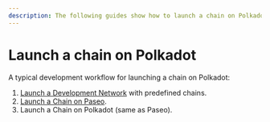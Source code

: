 ```yaml
---
description: The following guides show how to launch a chain on Polkadot.
---
```


# Launch a chain on Polkadot

A typical development workflow for launching a chain on Polkadot:&#x20;

1. [Launch a Development Network](running-your-parachain.md) with predefined chains.
2. [Launch a Chain on Paseo](launch-a-chain-to-paseo.md).
4. Launch a Chain on Polkadot (same as Paseo).
